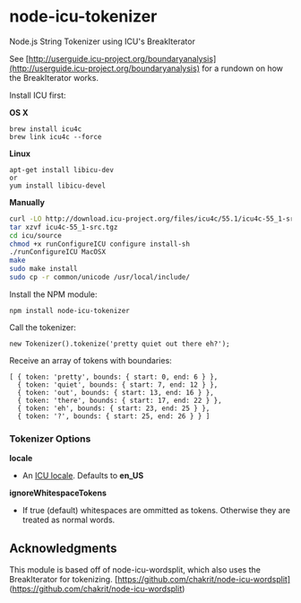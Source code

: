 # node-icu-tokenizer

Node.js String Tokenizer using ICU's BreakIterator

See [http://userguide.icu-project.org/boundaryanalysis](http://userguide.icu-project.org/boundaryanalysis) for a rundown on how the BreakIterator works.

Install ICU first:

**OS X**
```
brew install icu4c
brew link icu4c --force
```

**Linux**

```
apt-get install libicu-dev
or 
yum install libicu-devel
```

**Manually**

```bash
curl -LO http://download.icu-project.org/files/icu4c/55.1/icu4c-55_1-src.tgz
tar xzvf icu4c-55_1-src.tgz
cd icu/source
chmod +x runConfigureICU configure install-sh
./runConfigureICU MacOSX
make
sudo make install
sudo cp -r common/unicode /usr/local/include/
```

Install the NPM module:

```
npm install node-icu-tokenizer
```

Call the tokenizer:

```
new Tokenizer().tokenize('pretty quiet out there eh?');
```

Receive an array of tokens with boundaries:
```
[ { token: 'pretty', bounds: { start: 0, end: 6 } },
  { token: 'quiet', bounds: { start: 7, end: 12 } },
  { token: 'out', bounds: { start: 13, end: 16 } },
  { token: 'there', bounds: { start: 17, end: 22 } },
  { token: 'eh', bounds: { start: 23, end: 25 } },
  { token: '?', bounds: { start: 25, end: 26 } } ]
```

### Tokenizer Options

**locale**
* An [ICU locale](http://userguide.icu-project.org/locale). Defaults to **en_US**

**ignoreWhitespaceTokens** 
* If true (default) whitespaces are ommitted as tokens. Otherwise they are treated as normal words.


## Acknowledgments

This module is based off of node-icu-wordsplit, which also uses the BreakIterator for tokenizing.
[https://github.com/chakrit/node-icu-wordsplit] (https://github.com/chakrit/node-icu-wordsplit)

